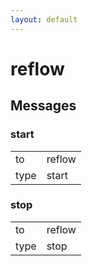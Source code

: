 ```yaml
---
layout: default
---
```


# reflow #

## Messages ##

### start ###

<table>

<tr>
<td>to</td>
<td>reflow</td>
</tr>

<tr>
<td>type</td>
<td>start</td>
</tr>

</table>

### stop ###

<table>

<tr>
<td>to</td>
<td>reflow</td>
</tr>

<tr>
<td>type</td>
<td>stop</td>
</tr>

</table>
